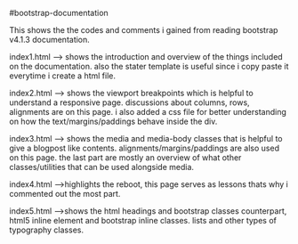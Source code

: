 #bootstrap-documentation

This shows the the codes and comments i gained from reading bootstrap v4.1.3 documentation.

index1.html --> shows the introduction and overview of the things included on the documentation. also the stater template is useful since i copy paste it everytime i create a html file.

index2.html --> shows the viewport breakpoints which is helpful to understand a responsive page. discussions about columns, rows, alignments are on this page. i also added a css file for better understanding on how the text/margins/paddings behave inside the div.

index3.html --> shows the media and media-body classes that is helpful to give a blogpost like contents. alignments/margins/paddings are also used on this page. the last part are mostly an overview of what other classes/utilities that can be used alongside media.

index4.html -->highlights the reboot, this page serves as lessons thats why i commented out the most part.

index5.html -->shows the html headings and bootstrap classes counterpart, html5 inline element and bootstrap inline classes. lists and other types of typography classes.